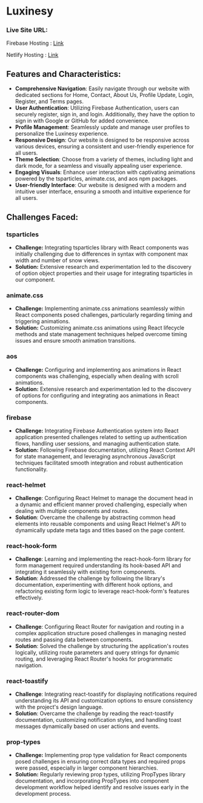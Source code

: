# Luxinesy

### Live Site URL:

Firebase Hosting : [Link](https://luxinesy.web.app/)

Netlify Hosting : [Link](Placeholder)

## Features and Characteristics:

- **Comprehensive Navigation**: Easily navigate through our website with dedicated sections for Home, Contact, About Us, Profile Update, Login, Register, and Terms pages.
- **User Authentication**: Utilizing Firebase Authentication, users can securely register, sign in, and login. Additionally, they have the option to sign in with Google or GitHub for added convenience.
- **Profile Management**: Seamlessly update and manage user profiles to personalize the Luxinesy experience.
- **Responsive Design**: Our website is designed to be responsive across various devices, ensuring a consistent and user-friendly experience for all users.
- **Theme Selection**: Choose from a variety of themes, including light and dark mode, for a seamless and visually appealing user experience.
- **Engaging Visuals**: Enhance user interaction with captivating animations powered by the tsparticles, animate.css, and aos npm packages.
- **User-friendly Interface**: Our website is designed with a modern and intuitive user interface, ensuring a smooth and intuitive experience for all users.

## Challenges Faced:

### tsparticles

- **Challenge:** Integrating tsparticles library with React components was initially challenging due to differences in syntax with component max width and number of snow views.
- **Solution:** Extensive research and experimentation led to the discovery of option object properties and their usage for integrating tsparticles in our component.

### animate.css

- **Challenge:** Implementing animate.css animations seamlessly within React components posed challenges, particularly regarding timing and triggering animations.
- **Solution:** Customizing animate.css animations using React lifecycle methods and state management techniques helped overcome timing issues and ensure smooth animation transitions.

### aos

- **Challenge:** Configuring and implementing aos animations in React components was challenging, especially when dealing with scroll animations.
- **Solution:** Extensive research and experimentation led to the discovery of options for configuring and integrating aos animations in React components.

### firebase

- **Challenge:** Integrating Firebase Authentication system into React application presented challenges related to setting up authentication flows, handling user sessions, and managing authentication state.
- **Solution:** Following Firebase documentation, utilizing React Context API for state management, and leveraging asynchronous JavaScript techniques facilitated smooth integration and robust authentication functionality.

### react-helmet

- **Challenge**: Configuring React Helmet to manage the document head in a dynamic and efficient manner proved challenging, especially when dealing with multiple components and routes.
- **Solution**: Overcame the challenge by abstracting common head elements into reusable components and using React Helmet's API to dynamically update meta tags and titles based on the page content.

### react-hook-form

- **Challenge**: Learning and implementing the react-hook-form library for form management required understanding its hook-based API and integrating it seamlessly with existing form components.
- **Solution**: Addressed the challenge by following the library's documentation, experimenting with different hook options, and refactoring existing form logic to leverage react-hook-form's features effectively.

### react-router-dom

- **Challenge**: Configuring React Router for navigation and routing in a complex application structure posed challenges in managing nested routes and passing data between components.
- **Solution**: Solved the challenge by structuring the application's routes logically, utilizing route parameters and query strings for dynamic routing, and leveraging React Router's hooks for programmatic navigation.

### react-toastify

- **Challenge**: Integrating react-toastify for displaying notifications required understanding its API and customization options to ensure consistency with the project's design language.
- **Solution**: Overcame the challenge by reading the react-toastify documentation, customizing notification styles, and handling toast messages dynamically based on user actions and events.

### prop-types

- **Challenge:** Implementing prop type validation for React components posed challenges in ensuring correct data types and required props were passed, especially in larger component hierarchies.
- **Solution:** Regularly reviewing prop types, utilizing PropTypes library documentation, and incorporating PropTypes into component development workflow helped identify and resolve issues early in the development process.

